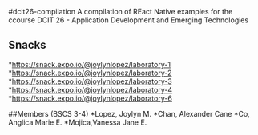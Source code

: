 #dcit26-compilation 
A compilation of REact Native examples for the ccourse DCIT 26 - Application Development and Emerging Technologies

## Snacks

*https://snack.expo.io/@joylynlopez/laboratory-1
*https://snack.expo.io/@joylynlopez/laboratory-2
*https://snack.expo.io/@joylynlopez/laboratory-3
*https://snack.expo.io/@joylynlopez/laboratory-4
*https://snack.expo.io/@joylynlopez/laboratory-6

##Members (BSCS 3-4)
*Lopez, Joylyn M.
*Chan, Alexander Cane
*Co, Anglica Marie E.
*Mojica,Vanessa Jane E.
